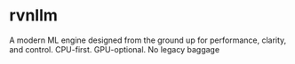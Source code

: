 # rvnllm
A modern ML engine designed from the ground up for performance, clarity, and control. CPU-first. GPU-optional. No legacy baggage
